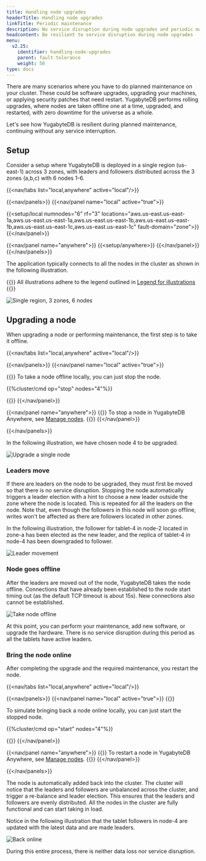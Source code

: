 ```yaml
---
title: Handling node upgrades
headerTitle: Handling node upgrades
linkTitle: Periodic maintenance
description: No service disruption during node upgrades and periodic maintenance
headcontent: Be resilient to service disruption during node upgrades
menu:
  v2.25:
    identifier: handling-node-upgrades
    parent: fault-tolerance
    weight: 50
type: docs
---
```


There are many scenarios where you have to do planned maintenance on your cluster. These could be software upgrades, upgrading your machines, or applying security patches that need restart. YugabyteDB performs rolling upgrades, where nodes are taken offline one at a time, upgraded, and restarted, with zero downtime for the universe as a whole.

Let's see how YugabyteDB is resilient during planned maintenance, continuing without any service interruption.

## Setup

Consider a setup where YugabyteDB is deployed in a single region (us-east-1) across 3 zones, with leaders and followers distributed across the 3 zones (a,b,c) with 6 nodes 1-6.

<!-- begin: nav tabs -->
{{<nav/tabs list="local,anywhere" active="local"/>}}

{{<nav/panels>}}
{{<nav/panel name="local" active="true">}}
<!-- local cluster setup instructions -->
{{<setup/local
  numnodes="6"
  rf="3"
  locations="aws.us-east.us-east-1a,aws.us-east.us-east-1a,aws.us-east.us-east-1b,aws.us-east.us-east-1b,aws.us-east.us-east-1c,aws.us-east.us-east-1c"
  fault-domain="zone">}}
{{</nav/panel>}}

{{<nav/panel name="anywhere">}} {{<setup/anywhere>}} {{</nav/panel>}}
{{</nav/panels>}}
<!-- end: nav tabs -->

The application typically connects to all the nodes in the cluster as shown in the following illustration.

{{<note>}}
All illustrations adhere to the legend outlined in [Legend for illustrations](../../../contribute/docs/docs-layout#legend-for-illustrations)
{{</note>}}

![Single region, 3 zones, 6 nodes](/images/explore/fault-tolerance/node-upgrades-setup.png)

## Upgrading a node

When upgrading a node or performing maintenance, the first step is to take it offline.

<!-- begin nav tabs -->
{{<nav/tabs list="local,anywhere" active="local"/>}}

{{<nav/panels>}}
{{<nav/panel name="local" active="true">}}
<!-- local cluster setup instructions -->
{{<collapse title="Take a node offline locally">}}
To take a node offline locally, you can just stop the node.

{{%cluster/cmd op="stop" nodes="4"%}}

{{</collapse>}}
{{</nav/panel>}}

{{<nav/panel name="anywhere">}}
{{<note>}} To stop a node in YugabyteDB Anywhere, see [Manage nodes](../../../yugabyte-platform/manage-deployments/remove-nodes/#start-and-stop-node-processes). {{</note>}}
{{</nav/panel>}}

{{</nav/panels>}}

In the following illustration, we have chosen node 4 to be upgraded.

![Upgrade a single node](/images/explore/fault-tolerance/node-upgrades-take-offline.png)

### Leaders move

If there are leaders on the node to be upgraded, they must first be moved so that there is no service disruption. Stopping the node automatically triggers a leader election with a hint to choose a new leader outside the zone where the node is located. This is repeated for all the leaders on the node. Note that, even though the followers in this node will soon go offline, writes won't be affected as there are followers located in other zones.

In the following illustration, the follower for tablet-4 in node-2 located in zone-a has been elected as the new leader, and the replica of tablet-4 in node-4 has been downgraded to follower.

![Leader movement](/images/explore/fault-tolerance/node-upgrades-leader-move.png)

### Node goes offline

After the leaders are moved out of the node, YugabyteDB takes the node offline. Connections that have already been established to the node start timing out (as the default TCP timeout is about 15s). New connections also cannot be established.

![Take node offline](/images/explore/fault-tolerance/node-upgrades-node-offline.png)

At this point, you can perform your maintenance, add new software, or upgrade the hardware. There is no service disruption during this period as all the tablets have active leaders.

### Bring the node online

After completing the upgrade and the required maintenance, you restart the node.

<!-- begin nav tabs -->
{{<nav/tabs list="local,anywhere" active="local"/>}}

{{<nav/panels>}}
{{<nav/panel name="local" active="true">}}
{{<collapse title="Bring back a node online locally">}}

To simulate bringing back a node online locally, you can just start the stopped node.

{{%cluster/cmd op="start" nodes="4"%}}

{{</collapse>}}
{{</nav/panel>}}

{{<nav/panel name="anywhere">}}
{{<note>}} To restart a node in YugabyteDB Anywhere, see [Manage nodes](../../../yugabyte-platform/manage-deployments/remove-nodes/#start-and-stop-node-processes). {{</note>}}
{{</nav/panel>}}

{{</nav/panels>}}

The node is automatically added back into the cluster. The cluster will notice that the leaders and followers are unbalanced across the cluster, and trigger a re-balance and leader election. This ensures that the leaders and followers are evenly distributed. All the nodes in the cluster are fully functional and can start taking in load.

Notice in the following illustration that the tablet followers in node-4 are updated with the latest data and are made leaders.

![Back online](/images/explore/fault-tolerance/node-upgrades-back-online.png)

During this entire process, there is neither data loss nor service disruption.
